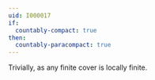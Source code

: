 ```yaml
---
uid: I000017
if:
  countably-compact: true
then:
  countably-paracompact: true
---
```

Trivially, as any finite cover is locally finite.

